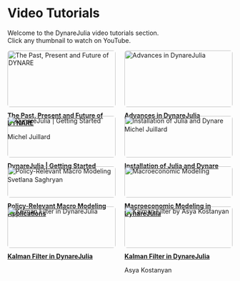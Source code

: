 # Video Tutorials

Welcome to the DynareJulia video tutorials section.  
Click any thumbnail to watch on YouTube.

<style>
.video-grid {
  display: flex;
  flex-wrap: wrap;
  gap: 20px;
}
.video-grid .video {
  flex: 1 1 calc(50% - 20px);
  box-sizing: border-box;
}
.video-grid img {
  width: 100%;
  height: auto;
  border-radius: 6px;
}
.video-grid h4 {
  margin: 10px 0 5px;
}
</style>

<div class="video-grid">

<div class="video">
  <a href="https://www.youtube.com/watch?v=lcfdgORfybw" target="_blank">
    <img src="https://img.youtube.com/vi/lcfdgORfybw/hqdefault.jpg" alt="The Past, Present and Future of DYNARE">
  </a>
  <h4><a href="https://www.youtube.com/watch?v=lcfdgORfybw" target="_blank">The Past, Present and Future of DYNARE</a></h4>
  <p>Michel Juillard</p>
</div>

<div class="video">
  <a href="https://www.youtube.com/watch?v=K4xYjRaVbt4" target="_blank">
    <img src="https://img.youtube.com/vi/K4xYjRaVbt4/hqdefault.jpg" alt="Advances in DynareJulia">
  </a>
  <h4><a href="https://www.youtube.com/watch?v=K4xYjRaVbt4" target="_blank">Advances in DynareJulia</a></h4>
  <p>Michel Juillard</p>
</div>

<div class="video">
  <a href="https://www.youtube.com/watch?v=XFQpvcj1vLc" target="_blank">
    <img src="https://img.youtube.com/vi/XFQpvcj1vLc/hqdefault.jpg" alt="DynareJulia | Getting Started">
  </a>
  <h4><a href="https://www.youtube.com/watch?v=XFQpvcj1vLc" target="_blank">DynareJulia | Getting Started</a></h4>
  <p>Svetlana Saghryan</p>
</div>

<div class="video">
  <a href="https://www.youtube.com/watch?v=8g4eR1KAAQs" target="_blank">
    <img src="https://img.youtube.com/vi/8g4eR1KAAQs/hqdefault.jpg" alt="Installation of Julia and Dynare">
  </a>
  <h4><a href="https://www.youtube.com/watch?v=8g4eR1KAAQs" target="_blank">Installation of Julia and Dynare</a></h4>
</div>

<div class="video">
  <a href="https://www.youtube.com/watch?v=Tu3zZ4kmE8Q" target="_blank">
    <img src="https://img.youtube.com/vi/Tu3zZ4kmE8Q/hqdefault.jpg" alt="Policy-Relevant Macro Modeling">
  </a>
  <h4><a href="https://www.youtube.com/watch?v=Tu3zZ4kmE8Q" target="_blank">Policy-Relevant Macro Modeling Applications</a></h4>
</div>

<div class="video">
  <a href="https://www.youtube.com/watch?v=PV50YaIlvLw" target="_blank">
    <img src="https://img.youtube.com/vi/PV50YaIlvLw/hqdefault.jpg" alt="Macroeconomic Modeling">
  </a>
  <h4><a href="https://www.youtube.com/watch?v=PV50YaIlvLw" target="_blank">Macroeconomic Modeling in DynareJulia</a></h4>
</div>

<div class="video">
  <a href="https://www.youtube.com/watch?v=oSOgHom8Qoo" target="_blank">
    <img src="https://img.youtube.com/vi/oSOgHom8Qoo/hqdefault.jpg" alt="Kalman Filter in DynareJulia">
  </a>
  <h4><a href="https://www.youtube.com/watch?v=oSOgHom8Qoo" target="_blank">Kalman Filter in DynareJulia</a></h4>
</div>

<div class="video">
  <a href="https://www.youtube.com/watch?v=Gp84QJy6p7I" target="_blank">
    <img src="https://img.youtube.com/vi/Gp84QJy6p7I/hqdefault.jpg" alt="Kalman Filter by Asya Kostanyan">
  </a>
  <h4><a href="https://www.youtube.com/watch?v=Gp84QJy6p7I" target="_blank">Kalman Filter in DynareJulia</a></h4>
  <p>Asya Kostanyan</p>
</div>

</div>
